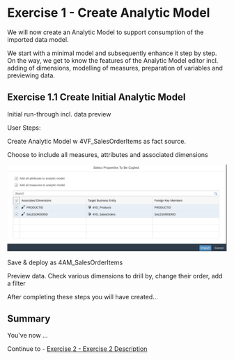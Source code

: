 # Exercise 1 - Create Analytic Model

We will now create an Analytic Model to support consumption of the imported data model. 

We start with a minimal model and subsequently enhance it step by step. On the way, we get to know the features of the Analytic Model editor incl. adding of dimensions, modelling of measures, preparation of variables and previewing data. 


## Exercise 1.1 Create Initial Analytic Model

Initial run-through incl. data preview 

User Steps:  

Create Analytic Model w 4VF_SalesOrderItems as fact source.  

Choose to include all measures, attributes and associated dimensions 

![Include all measures, attributes, and dimensions](../ex1/images/Include_Associated_Attributes_measures_dimensions.png)


Save & deploy as 4AM_SalesOrderItems  

Preview data. Check various dimensions to drill by, change their order, add a filter 


After completing these steps you will have created...


## Summary

You've now ...

Continue to - [Exercise 2 - Exercise 2 Description](../ex2/README.md)

